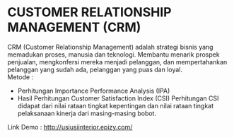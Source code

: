 # CUSTOMER RELATIONSHIP MANAGEMENT (CRM)
CRM (Customer Relationship Management) adalah strategi bisnis yang memadukan proses, manusia dan teknologi. Membantu menarik prospek penjualan, mengkonfersi mereka menjadi pelanggan, dan mempertahankan pelanggan yang sudah ada, pelanggan yang puas dan loyal.
<br>
Metode : <br>
<ul>
<li>Perhitungan Importance Performance Analysis (IPA)</li>
<li>Hasil Perhitungan Customer Satisfaction Index (CSI)
Perhitungan CSI didapat dari nilai rataan tingkat kepentingan dan nilai rataan tingkat pelaksanaan kinerja dari masing-masing bobot.</li>
</ul>


Link Demo : http://usiusiinterior.epizy.com/
